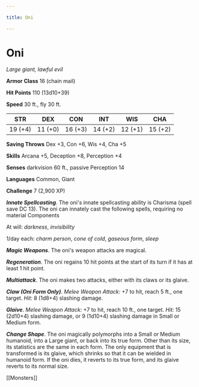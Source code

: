 --- 
title: Oni 
---
# Oni

*Large giant, lawful evil*

**Armor Class** 16 (chain mail)

**Hit Points** 110 (13d10+39)

**Speed** 30 ft., fly 30 ft.

| STR     | DEX     | CON     | INT     | WIS     | CHA     |
|---------|---------|---------|---------|---------|---------|
| 19 (+4) | 11 (+0) | 16 (+3) | 14 (+2) | 12 (+1) | 15 (+2) |

**Saving Throws** Dex +3, Con +6, Wis +4, Cha +5

**Skills** Arcana +5, Deception +8, Perception +4

**Senses** darkvision 60 ft., passive Perception 14

**Languages** Common, Giant

**Challenge** 7 (2,900 XP)

***Innate Spellcasting***. The oni's innate spellcasting ability is Charisma (spell save DC 13). The oni can innately cast the following spells, requiring no material Components

At will: *darkness*, *invisibility*

1/day each: *charm person*, *cone of cold*, *gaseous form*, *sleep*

***Magic Weapons***. The oni's weapon attacks are magical.

***Regeneration***. The oni regains 10 hit points at the start of its turn if it has at least 1 hit point.


***Multiattack***. The oni makes two attacks, either with its claws or its glaive.

***Claw (Oni Form Only)***. *Melee Weapon Attack:* +7 to hit, reach 5 ft., one target. *Hit:* 8 (1d8+4) slashing damage.

***Glaive***. *Melee Weapon Attack:* +7 to hit, reach 10 ft., one target. *Hit:* 15 (2d10+4) slashing damage, or 9 (1d10+4) slashing damage in Small or Medium form.

***Change Shape***. The oni magically polymorphs into a Small or Medium humanoid, into a Large giant, or back into its true form. Other than its size, its statistics are the same in each form. The only equipment that is transformed is its glaive, which shrinks so that it can be wielded in humanoid form. If the oni dies, it reverts to its true form, and its glaive reverts to its normal size.


[[Monsters]]
